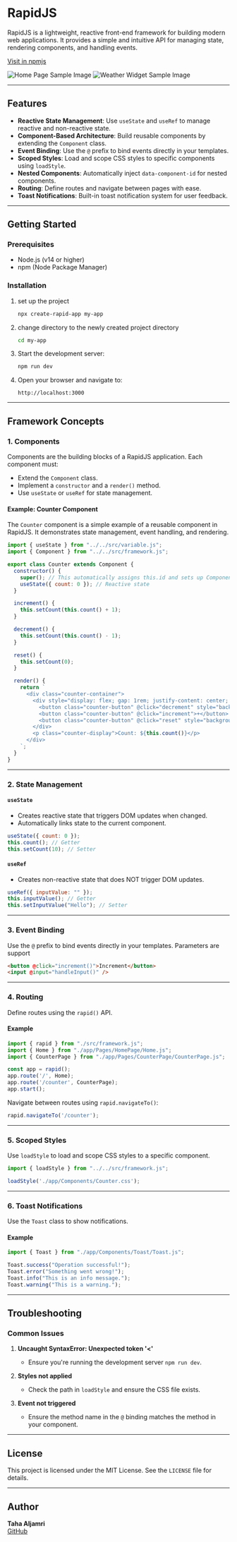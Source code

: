 # RapidJS

RapidJS is a lightweight, reactive front-end framework for building modern web applications. It provides a simple and intuitive API for managing state, rendering components, and handling events.

[Visit in npmjs](https://www.npmjs.com/package/create-rapid-app)

![Home Page Sample Image](./sample_imgs/rapidJS_1.png)
![Weather Widget Sample Image](./sample_imgs/rapidJS_2.png)

---

## Features

- **Reactive State Management**: Use `useState` and `useRef` to manage reactive and non-reactive state.
- **Component-Based Architecture**: Build reusable components by extending the `Component` class.
- **Event Binding**: Use the `@` prefix to bind events directly in your templates.
- **Scoped Styles**: Load and scope CSS styles to specific components using `loadStyle`.
- **Nested Components**: Automatically inject `data-component-id` for nested components.
- **Routing**: Define routes and navigate between pages with ease.
- **Toast Notifications**: Built-in toast notification system for user feedback.

---

## Getting Started

### Prerequisites

- Node.js (v14 or higher)
- npm (Node Package Manager)

### Installation

1. set up the project 
    ```bash
    npx create-rapid-app my-app
    ```

2. change directory to the newly created project directory
   ```bash
   cd my-app
   ```

3. Start the development server:
   ```bash
   npm run dev
   ```

4. Open your browser and navigate to:
   ```
   http://localhost:3000
   ```

---

## Framework Concepts

### 1. **Components**

Components are the building blocks of a RapidJS application. Each component must:

- Extend the `Component` class.
- Implement a `constructor` and a `render()` method.
- Use `useState` or `useRef` for state management.

#### Example: Counter Component

The `Counter` component is a simple example of a reusable component in RapidJS. It demonstrates state management, event handling, and rendering.

```javascript
import { useState } from "../../src/variable.js";
import { Component } from "../../src/framework.js";

export class Counter extends Component {
  constructor() {
    super(); // This automatically assigns this.id and sets up Component features
    useState({ count: 0 }); // Reactive state
  }

  increment() {
    this.setCount(this.count() + 1);
  }

  decrement() {
    this.setCount(this.count() - 1);
  }

  reset() {
    this.setCount(0);
  }

  render() {
    return `
      <div class="counter-container">
        <div style="display: flex; gap: 1rem; justify-content: center; margin-bottom: 1.5rem;">
          <button class="counter-button" @click="decrement" style="background: linear-gradient(135deg, #ef4444 0%, #dc2626 100%);">-</button>
          <button class="counter-button" @click="increment">+</button>
          <button class="counter-button" @click="reset" style="background: linear-gradient(135deg, #6b7280 0%, #4b5563 100%);">Reset</button>
        </div>
        <p class="counter-display">Count: ${this.count()}</p>
      </div>
    `;
  }
}
```

---

### 2. **State Management**

#### `useState`

- Creates reactive state that triggers DOM updates when changed.
- Automatically links state to the current component.

```javascript
useState({ count: 0 });
this.count(); // Getter
this.setCount(10); // Setter
```

#### `useRef`

- Creates non-reactive state that does NOT trigger DOM updates.

```javascript
useRef({ inputValue: "" });
this.inputValue(); // Getter
this.setInputValue("Hello"); // Setter
```

---

### 3. **Event Binding**

Use the `@` prefix to bind events directly in your templates.
Parameters are support

```html
<button @click="increment()">Increment</button>
<input @input="handleInput()" />
```

---

### 4. **Routing**

Define routes using the `rapid()` API.

#### Example

```javascript
import { rapid } from "./src/framework.js";
import { Home } from "./app/Pages/HomePage/Home.js";
import { CounterPage } from "./app/Pages/CounterPage/CounterPage.js";

const app = rapid();
app.route('/', Home);
app.route('/counter', CounterPage);
app.start();
```

Navigate between routes using `rapid.navigateTo()`:

```javascript
rapid.navigateTo('/counter');
```

---

### 5. **Scoped Styles**

Use `loadStyle` to load and scope CSS styles to a specific component.

```javascript
import { loadStyle } from "../../src/framework.js";

loadStyle('./app/Components/Counter.css');
```

---

### 6. **Toast Notifications**

Use the `Toast` class to show notifications.

#### Example

```javascript
import { Toast } from "./app/Components/Toast/Toast.js";

Toast.success("Operation successful!");
Toast.error("Something went wrong!");
Toast.info("This is an info message.");
Toast.warning("This is a warning.");
```

---

## Troubleshooting

### Common Issues

1. **Uncaught SyntaxError: Unexpected token '<'**
   - Ensure you're running the development server `npm run dev`.

2. **Styles not applied**
   - Check the path in `loadStyle` and ensure the CSS file exists.

3. **Event not triggered**
   - Ensure the method name in the `@` binding matches the method in your component.

---

## License

This project is licensed under the MIT License. See the `LICENSE` file for details.

---

## Author

**Taha Aljamri**  
[GitHub](https://github.com/NOT-LT)

